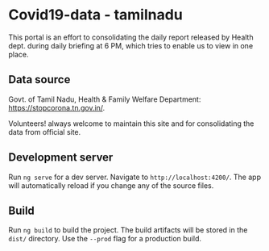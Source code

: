 # Covid19-data - tamilnadu

This portal is an effort to consolidating the daily report released by Health dept. during daily briefing at 6 PM, which tries to enable us to view in one place.

## Data source

Govt. of Tamil Nadu, Health & Family Welfare Department: https://stopcorona.tn.gov.in/. 

Volunteers! always welcome to maintain this site and for consolidating the data from official site.

## Development server

Run `ng serve` for a dev server. Navigate to `http://localhost:4200/`. The app will automatically reload if you change any of the source files.

## Build

Run `ng build` to build the project. The build artifacts will be stored in the `dist/` directory. Use the `--prod` flag for a production build.
